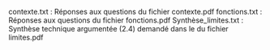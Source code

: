 contexte.txt : Réponses aux questions du fichier contexte.pdf
fonctions.txt : Réponses aux questions du fichier fonctions.pdf
Synthèse_limites.txt : Synthèse technique argumentée (2.4) demandé dans le du fichier limites.pdf
